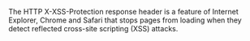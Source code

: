The HTTP X-XSS-Protection response header is a feature of Internet Explorer, Chrome and Safari that stops pages from loading when they detect reflected cross-site scripting (XSS) attacks.
